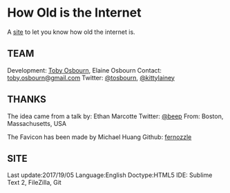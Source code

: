 # How Old is the Internet

A [site](https://www.howoldistheinter.net) to let you know how old the internet is.

## TEAM
Development: [Toby Osbourn](https://www.tosbourn.com/), Elaine Osbourn
Contact: toby.osbourn@gmail.com
Twitter: [@tosbourn](https://twitter.com/tosbourn), [@kittylainey](https://twitter.com/kittylainey)

## THANKS
The idea came from a talk by: Ethan Marcotte
Twitter: [@beep](https://twitter.com/beep)
From: Boston, Massachusetts, USA

The Favicon has been made by Michael Huang
Github: [fernozzle](https://github.com/fernozzle)

## SITE
Last update:2017/19/05
Language:English
Doctype:HTML5
IDE: Sublime Text 2, FileZilla, Git

